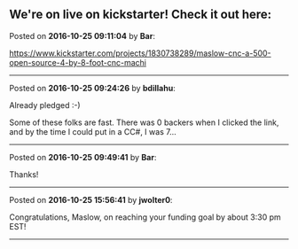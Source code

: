 ## We're on live on kickstarter! Check it out here:
Posted on **2016-10-25 09:11:04** by **Bar**:

https://www.kickstarter.com/projects/1830738289/maslow-cnc-a-500-open-source-4-by-8-foot-cnc-machi

---

Posted on **2016-10-25 09:24:26** by **bdillahu**:

Already pledged :-) 



Some of these folks are fast. There was 0 backers when I clicked the link, and by the time I could put in a CC#, I was 7...

---

Posted on **2016-10-25 09:49:41** by **Bar**:

Thanks!

---

Posted on **2016-10-25 15:56:41** by **jwolter0**:

Congratulations, Maslow, on reaching your funding goal by about 3:30 pm EST!

---

